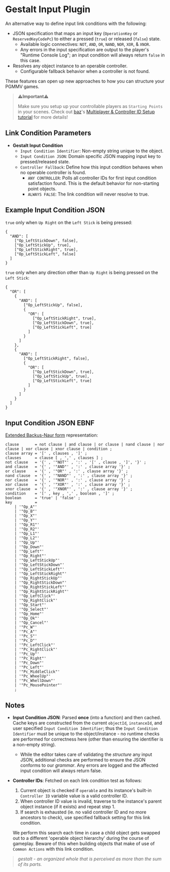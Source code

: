 # Gestalt Input Plugin

An alternative way to define input link conditions with the following:

-   JSON specification that maps an input key (`OperationKey` or `ReservedKeyCodePc`) to either a pressed (`true`) or released (`false`) state.
    -   Available logic connectives: `NOT`, `AND`, `OR`, `NAND`, `NOR`, `XOR`, & `XNOR`.
    -   Any errors in the input specification are output to the player's "Runtime Console Log"; an input condition will always return `false` in this case.
-   Resolves any object instance to an operable controller.
    -   Configurable fallback behavior when a controller is not found.

These features can open up new approaches to how you can structure your PGMMV games.

> **⚠️Important⚠️**
>
> Make sure you setup up your controllable players as `Starting Points` in your scenes. Check out [baz](https://bazratcreates.itch.io/)'s [Multiplayer & Controller ID Setup tutorial](https://www.youtube.com/watch?v=FVp2UVoNpqc) for more details!

## Link Condition Parameters

-   **Gestalt Input Condition**
    -   `Input Condition Identifier`: Non-empty string unique to the object.
    -   `Input Condition JSON`: Domain specific JSON mapping input key to pressed/released state.
    -   `Controller Fallback`: Define how this input condition behaves when no operable controller is found.
        -   `ANY CONTROLLER`: Polls all controller IDs for first input condition satisfaction found. This is the default behavior for non-starting point objects.
        -   `ALWAYS FALSE`: The link condition will never resolve to true.

## Example Input Condition JSON

`true` only when `Up Right` on the `Left Stick` is being pressed:

```
{
  "AND": [
    ["Op_LeftStickDown", false],
    ["Op_LeftStickUp", true],
    ["Op_LeftStickRight", true],
    ["Op_LeftStickLeft", false]
  ]
}
```

`true` only when any direction other than `Up Right` is being pressed on the `Left Stick`:

```
{
  "OR": [
    {
      "AND": [
        ["Op_LeftStickUp", false],
        {
          "OR": [
            ["Op_LeftStickRight", true],
            ["Op_LeftStickDown", true],
            ["Op_LeftStickLeft", true]
          ]
        }
      ]
    },
    {
      "AND": [
        ["Op_LeftStickRight", false],
        {
          "OR": [
            ["Op_LeftStickDown", true],
            ["Op_LeftStickUp", true],
            ["Op_LeftStickLeft", true]
          ]
        }
      ]
    }
  ]
}
```

## Input Condition JSON EBNF

[Extended Backus-Naur form](https://en.wikipedia.org/wiki/Extended_Backus%E2%80%93Naur_form) representation:

```
clause       = not clause | and clause | or clause | nand clause | nor clause | xor clause | xnor clause | condition ;
clause array = '[' , clauses , ']' ;
clauses      = clause [ , ',' , clauses ] ;
not clause   = '{' , '"NOT"' , ':' , '[' , clause , ']', '}' ;
and clause   = '{' , '"AND"' , ':' , clause array '}' ;
or clause    = '{' , '"OR"' , ':' , clause array '}' ;
nand clause  = '{' , '"NAND"' , ':' , clause array '}' ;
nor clause   = '{' , '"NOR"' , ':' , clause array '}' ;
xor clause   = '{' , '"XOR"' , ':' , clause array '}' ;
xnor clause  = '{' , '"XNOR"' , ':' , clause array '}' ;
condition    = '[' , key , ',' , boolean , ']' ;
boolean      = 'true' | 'false' ;
key          =
    | '"Op_A"'
    | '"Op_B"'
    | '"Op_X"'
    | '"Op_Y"'
    | '"Op_R1"'
    | '"Op_R2"'
    | '"Op_L1"'
    | '"Op_L2"'
    | '"Op_Up"'
    | '"Op_Down"'
    | '"Op_Left"'
    | '"Op_Right"'
    | '"Op_LeftStickUp"'
    | '"Op_LeftStickDown"'
    | '"Op_LeftStickLeft"'
    | '"Op_LeftStickRight"'
    | '"Op_RightStickUp"'
    | '"Op_RightStickDown"'
    | '"Op_RightStickLeft"'
    | '"Op_RightStickRight"'
    | '"Op_LeftClick"'
    | '"Op_RightClick"'
    | '"Op_Start"'
    | '"Op_Select"'
    | '"Op_Home"'
    | '"Op_Ok"'
    | '"Op_Cancel"'
    | '"Pc_W"'
    | '"Pc_A"'
    | '"Pc_S"'
    | '"Pc_D"'
    | '"Pc_LeftClick"'
    | '"Pc_RightClick"'
    | '"Pc_Up"'
    | '"Pc_Right"'
    | '"Pc_Down"'
    | '"Pc_Left"'
    | '"Pc_MiddleClick"'
    | '"Pc_WheelUp"'
    | '"Pc_WhellDown"'
    | '"Pc_MousePointer"'
    ;
```

## Notes

-   **Input Condition JSON**: Parsed **once** (into a function) and then cached. Cache keys are constructed from the current `objectId`, `instanceId`, and user specified `Input Condition Identifier`; thus the `Input Condition Identifier` must be unique to the object/instance - no runtime checks are performed for correctness here (other than ensuring the identifier is a non-empty string).

    -   While the editor takes care of validating the _structure_ any input JSON, additional checks are performed to ensure the JSON conforms to our _grammar_. Any errors are logged and the affected input condition will always return false.

-   **Controller IDs**: Fetched on each link condition test as follows:

    1. Current object is checked if `operable` and its instance's built-in `Controller ID` variable value is a valid controller ID.
    2. When controller ID value is invalid, traverse to the instance's parent object instance (if it exists) and repeat step 1.
    3. If search is exhausted (ie. no valid controller ID and no more ancestors to check), use specified fallback setting for this link condition.

    We perform this search each time in case a child object gets swapped out to a different 'operable object hierarchy' during the course of gameplay. Beware of this when building objects that make of use of `Common Actions` with this link condition.

> _gestalt_ - _an organized whole that is perceived as more than the sum of its parts._
